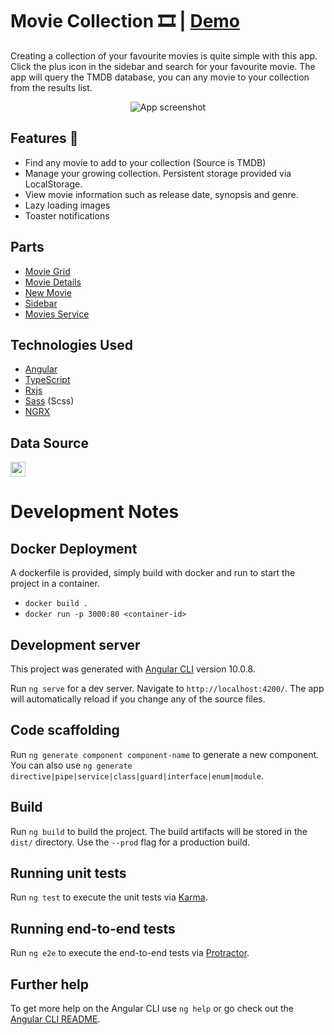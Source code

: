 # Movie Collection 🎞️ | [Demo](https://samples.neilcamilleri.com/)

Creating a collection of your favourite movies is quite simple with this app. Click the plus icon in the sidebar and search for your favourite movie. The app will query the TMDB database, you can any movie to your collection from the results list.


<p align="center">
  <img src="https://cms.granular.systems/api/assets/64f13876-bf35-416c-b23a-0fa1dfa140a6/?height=400" alt="App screenshot">
</p>

## Features 🚀

- Find any movie to add to your collection (Source is TMDB)
- Manage your growing collection. Persistent storage provided via LocalStorage.
- View movie information such as release date, synopsis and genre.
- Lazy loading images
- Toaster notifications

## Parts
- [Movie Grid](https://github.com/neilcamilleri/movie-collection-ng/tree/master/src/app/movie-grid)
- [Movie Details](https://github.com/neilcamilleri/movie-collection-ng/tree/master/src/app/movie-details)
- [New Movie](https://github.com/neilcamilleri/movie-collection-ng/tree/master/src/app/new-movie)
- [Sidebar](https://github.com/neilcamilleri/movie-collection-ng/tree/master/src/app/sidebar)
- [Movies Service](https://github.com/neilcamilleri/movie-collection-ng/tree/master/src/app/movies)


## Technologies Used

- [Angular](https://angular.io/)
- [TypeScript](https://www.typescriptlang.org/)
- [Rxjs](https://github.com/ReactiveX/rxjs)
- [Sass](http://sass-lang.com/) (Scss)
- [NGRX](https://ngrx.io/)

## Data Source
<a href="https://www.themoviedb.org">
<img src="https://www.themoviedb.org/assets/2/v4/logos/v2/blue_short-8e7b30f73a4020692ccca9c88bafe5dcb6f8a62a4c6bc55cd9ba82bb2cd95f6c.svg" height="24">
</a>


# Development Notes

## Docker Deployment

A dockerfile is provided, simply build with docker and run to start the project in a container.

- `docker build .`
- `docker run -p 3000:80 <container-id>`

## Development server

This project was generated with [Angular CLI](https://github.com/angular/angular-cli) version 10.0.8.

Run `ng serve` for a dev server. Navigate to `http://localhost:4200/`. The app will automatically reload if you change any of the source files.

## Code scaffolding

Run `ng generate component component-name` to generate a new component. You can also use `ng generate directive|pipe|service|class|guard|interface|enum|module`.

## Build

Run `ng build` to build the project. The build artifacts will be stored in the `dist/` directory. Use the `--prod` flag for a production build.

## Running unit tests

Run `ng test` to execute the unit tests via [Karma](https://karma-runner.github.io).

## Running end-to-end tests

Run `ng e2e` to execute the end-to-end tests via [Protractor](http://www.protractortest.org/).

## Further help

To get more help on the Angular CLI use `ng help` or go check out the [Angular CLI README](https://github.com/angular/angular-cli/blob/master/README.md).
